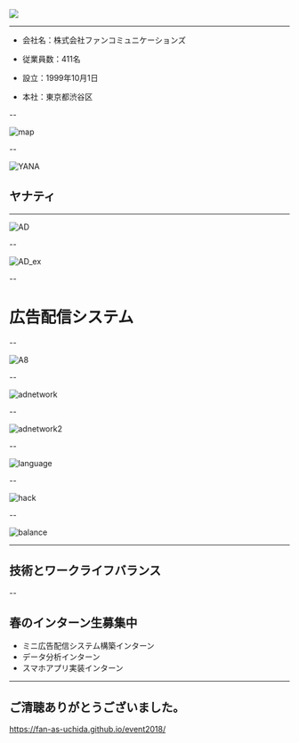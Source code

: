 
<img src="./images/fan_high2.png">

---

- 会社名：株式会社ファンコミュニケーションズ

- 従業員数：411名

- 設立：1999年10月1日

- 本社：東京都渋谷区

--

![map](./images/map.png)

--

![YANA](./images/yanat.jpg)
## ヤナティ

---

![AD](./images/phonead.png)

--

![AD_ex](./images/phonead_ex.png)

--

# 広告配信システム

--

![A8](./images/A8.png)

--

![adnetwork](./images/logo2.png)

--

![adnetwork2](./images/cpc-img1-pc2.png)

--

![language](./images/lang2.png)

--

![hack](./images/hack.PNG)

--

![balance](./images/balance.png)

---

## 技術とワークライフバランス

--

## 春のインターン生募集中


- ミニ広告配信システム構築インターン
- データ分析インターン
- スマホアプリ実装インターン

---

## ご清聴ありがとうございました。

https://fan-as-uchida.github.io/event2018/
